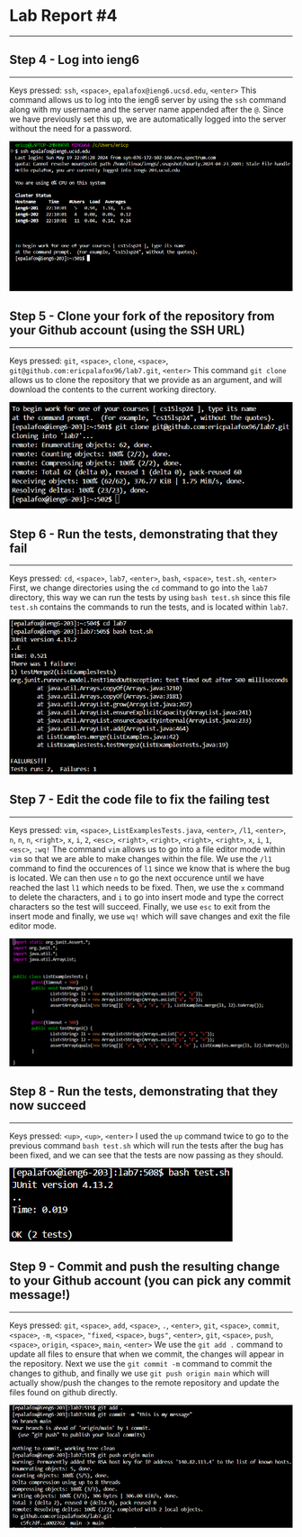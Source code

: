 # **Lab Report #4**
***

## Step 4 - Log into ieng6
***
Keys pressed: `ssh`, `<space>`, `epalafox@ieng6.ucsd.edu`, `<enter>`
This command allows us to log into the ieng6 server by using the `ssh` command along with my username and the server name appended after the `@`. Since we have previously set this up, we are automatically logged into the server without the need for a password.

![Step4](step4.png)

## Step 5 - Clone your fork of the repository from your Github account (using the SSH URL)
***
Keys pressed: `git`, `<space>`, `clone`, `<space>`, `git@github.com:ericpalafox96/lab7.git`, `<enter>`
This command `git clone` allows us to clone the repository that we provide as an argument, and will download the contents to the current working directory.

![Step5](step5.png)


## Step 6 - Run the tests, demonstrating that they fail
***
Keys pressed: `cd`, `<space>`, `lab7`, `<enter>`, `bash`, `<space>`, `test.sh`, `<enter>`
First, we change directories using the `cd` command to go into the `lab7` directory, this way we can run the tests by using `bash test.sh` since this file `test.sh` contains the commands to run the tests, and is located within `lab7`.

![Step6](step6.png)

## Step 7 - Edit the code file to fix the failing test
***
Keys pressed: `vim`, `<space>`, `ListExamplesTests.java`, `<enter>`, `/l1`, `<enter>`, `n`, `n`, `n`, `<right>`, `x`, `i`, `2`, `<esc>`, `<right>`, `<right>`, `<right>`, `<right>`, `x`, `i`, `1`, `<esc>`, `:wq!`
The command `vim` allows us to go into a file editor mode within `vim` so that we are able to make changes within the file. We use the `/l1` command to find the occurences of `l1` since we know that is where the bug is located. We can then use `n` to go the next occurence until we have reached the last `l1` which needs to be fixed. Then, we use the `x` command to delete the characters, and `i` to go into insert mode and type the correct characters so the test will succeed. Finally, we use `esc` to exit from the insert mode and finally, we use `wq!` which will save changes and exit the file editor mode.

![Step7](step7.png)

## Step 8 - Run the tests, demonstrating that they now succeed
***
Keys pressed: `<up>`, `<up>`, `<enter>`
I used the `up` command twice to go to the previous command `bash test.sh` which will run the tests after the bug has been fixed, and we can see that the tests are now passing as they should.

![Step8](step8.png)

## Step 9 - Commit and push the resulting change to your Github account (you can pick any commit message!)
***
Keys pressed: `git`, `<space>`, `add`, `<space>`, `.`, `<enter>`, `git`, `<space>`, `commit`, `<space>`, `-m`, `<space>`, `"fixed`, `<space>`, `bugs"`, `<enter>`, `git`, `<space>`, `push`, `<space>`, `origin`, `<space>`, `main`, `<enter>`
We use the `git add .` command to update all files to ensure that when we commit, the changes will appear in the repository. Next we use the `git commit -m` command to commit the changes to github, and finally we use `git push origin main` which will actually show/push the changes to the remote repository and update the files found on github directly.

![Step9](step9.png)
